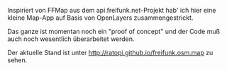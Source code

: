 Inspiriert von FFMap aus dem api.freifunk.net-Projekt hab' ich hier eine kleine Map-App auf Basis von
OpenLayers zusammengestrickt.

Das ganze ist momentan noch ein "proof of concept" und der Code muß auch noch wesentlich überarbeitet werden.

Der aktuelle Stand ist unter http://ratopi.github.io/freifunk.osm.map zu sehen.
